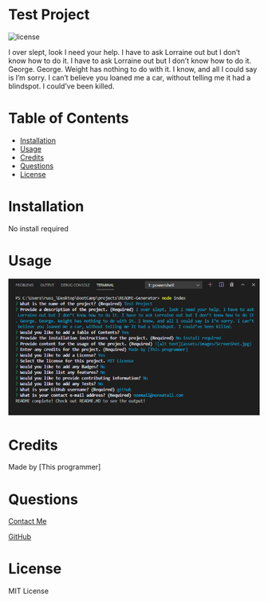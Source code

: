 # Test Project
    
![license](https://img.shields.io/badge/License-MIT-blue)

I over slept, look I need your help. I have to ask Lorraine out but I don’t know how to do it. I have to ask Lorraine out but I don’t know how to do it. George. George. Weight has nothing to do with it. I know, and all I could say is I’m sorry. I can’t believe you loaned me a car, without telling me it had a blindspot. I could’ve been killed.

# Table of Contents
    
* [Installation](#installation)
* [Usage](#usage)
* [Credits](#credits)
* [Questions](#questions)
* [License](#license)





# Installation

No install required

# Usage 

![Screen Shot of application](./assets/images/ScreenShot.jpg)

# Credits

Made by [This programmer]

# Questions

[Contact Me](noemail@noneatall.com)

[GitHub](https://github.com/github)

# License
    
MIT License
    





